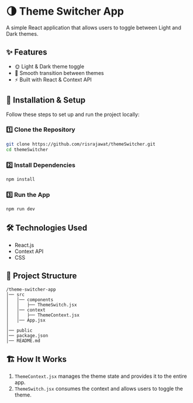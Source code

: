 # 🌗 Theme Switcher App

A simple React application that allows users to toggle between Light and Dark themes.

## ✨ Features

- 🌞 Light & Dark theme toggle
- 🎨 Smooth transition between themes
- ⚡ Built with React & Context API

## 🚀 Installation & Setup

Follow these steps to set up and run the project locally:

### 1️⃣ Clone the Repository
```bash
git clone https://github.com/risrajawat/themeSwitcher.git
cd themeSwitcher
```

### 2️⃣ Install Dependencies
```bash
npm install
```

### 3️⃣ Run the App
```bash
npm run dev
```

## 🛠 Technologies Used

- React.js
- Context API
- CSS

## 📂 Project Structure
```
/theme-switcher-app
│── src
│   │── components
│   │   ├── ThemeSwitch.jsx
│   │── context
│   │   ├── ThemeContext.jsx
│   │── App.jsx
│
│── public
│── package.json
│── README.md
```

## 🏗 How It Works
1. `ThemeContext.jsx` manages the theme state and provides it to the entire app.
2. `ThemeSwitch.jsx` consumes the context and allows users to toggle the theme.

